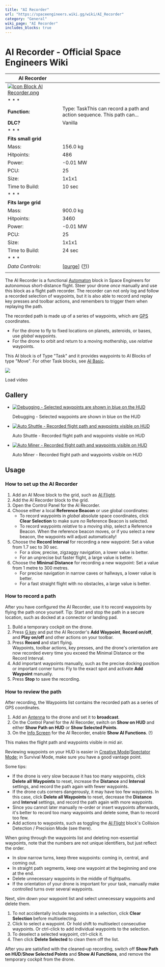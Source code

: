 ```yaml
---
title: "AI Recorder"
url: "https://spaceengineers.wiki.gg/wiki/AI_Recorder"
category: "General"
wiki_page: "AI Recorder"
includes_blocks: true
---
```


# AI Recorder - Official Space Engineers Wiki

| AI Recorder |     |
| --- | --- |
| [![Icon Block AI Recorder.png](https://spaceengineers.wiki.gg/images/Icon_Block_AI_Recorder.png?51324b)](https://spaceengineers.wiki.gg/wiki/File:Icon_Block_AI_Recorder.png) |     |
| * * * |     |
| **Function:** | Type: TaskThis can record a path and action sequence. This path can... |
| **DLC?** | Vanilla |
| * * * |     |
| **Fits small grid** |     |
| Mass: | 156.0 kg |
| Hitpoints: | 486 |
| Power: | \-0.01 MW |
| PCU: | 25  |
| Size: | 1x1x1 |
| Time to Build: | 10 sec |
| * * * |     |
| **Fits large grid** |     |
| Mass: | 900.0 kg |
| Hitpoints: | 3460 |
| Power: | \-0.01 MW |
| PCU: | 25  |
| Size: | 1x1x1 |
| Time to Build: | 24 sec |
| * * * |     |
| _Data Controls:_ | \[[purge](https://spaceengineers.wiki.gg/wiki/AI_Recorder?action=purge)\] ([?](https://spaceengineers.wiki.gg/wiki/Template:Info_Block))) |
|     |     |

The AI Recorder is a functional [Automaton](https://spaceengineers.wiki.gg/wiki/Automaton "Automaton") block in Space Engineers for autonomous short-distance flight. Steer your drone _once_ manually and use this block as a flight path recorder. The recorder can not only log and follow a recorded selection of waypoints, but it is also able to record and replay key presses and toolbar actions, and remembers to trigger them when replaying the path.

The recorded path is made up of a series of waypoints, which are [GPS](https://spaceengineers.wiki.gg/wiki/GPS "GPS") coordinates.

*   For the drone to fly to fixed locations on planets, asteroids, or bases, use _global_ waypoints.
*   For the drone to orbit and return to a moving mothership, use _relative_ waypoints.

This AI block is of Type "Task" and it provides waypoints to AI Blocks of type "Move". For other Task blocks, see [AI Basic](https://spaceengineers.wiki.gg/wiki/AI_Basic "AI Basic").

![](https://i.ytimg.com/vi/SqZrD9tmH_E/hqdefault.jpg)

Load video

## Gallery

*   [![Debugging - Selected waypoints are shown in blue on the HUD](https://spaceengineers.wiki.gg/images/thumb/AI_Recorder_show_Selected_Waypoints_on_HUD.png/120px-AI_Recorder_show_Selected_Waypoints_on_HUD.png?493c27)](https://spaceengineers.wiki.gg/wiki/File:AI_Recorder_show_Selected_Waypoints_on_HUD.png "Debugging - Selected waypoints are shown in blue on the HUD")
    
    Debugging - Selected waypoints are shown in blue on the HUD
    
*   [![Auto Shuttle - Recorded flight path and waypoints visible on HUD](https://spaceengineers.wiki.gg/images/thumb/AI_Recorder_Flight_Path_on_HUD.png/120px-AI_Recorder_Flight_Path_on_HUD.png?f3076c)](https://spaceengineers.wiki.gg/wiki/File:AI_Recorder_Flight_Path_on_HUD.png "Auto Shuttle - Recorded flight path and waypoints visible on HUD")
    
    Auto Shuttle - Recorded flight path and waypoints visible on HUD
    
*   [![Auto Miner - Recorded flight path and waypoints visible on HUD](https://spaceengineers.wiki.gg/images/thumb/Auto_miner_with_ai_recorder_beacon.png/120px-Auto_miner_with_ai_recorder_beacon.png?42850c)](https://spaceengineers.wiki.gg/wiki/File:Auto_miner_with_ai_recorder_beacon.png "Auto Miner - Recorded flight path and waypoints visible on HUD")
    
    Auto Miner - Recorded flight path and waypoints visible on HUD
    

## Usage

### How to set up the AI Recorder

1.  Add an AI Move block to the grid, such as [AI Flight](https://spaceengineers.wiki.gg/wiki/AI_Flight "AI Flight").
2.  Add the AI Recorder block to the grid.
3.  Open the Control Panel for the AI Recorder.
4.  Choose either a local **Reference Beacon** or use global coordinates:
    *   To record waypoints in _global_ absolute space coordinates, click **Clear Selection** to make sure _no_ Reference Beacon is selected.
    *   To record waypoints _relative_ to a moving ship, select a Reference Beacon. When the reference beacon moves, or if you select a new beacon, the waypoints will adjust automatically!
5.  Choose the **Record Interval** for recording a new waypoint: Set a value from 1.7 sec to 30 sec.
    *   For a slow, precise, zigzaggy navigation, a lower value is better.
    *   For an unprecise but faster flight, a large value is better.
6.  Choose the **Minimal Distance** for recording a new waypoint: Set a value from 1 metre to 300 metres.
    *   For precise navigation in narrow caves or hallways, a lower value is better.
    *   For a fast straight flight with no obstacles, a large value is better.

### How to record a path

After you have configured the AI Recorder, use it to record waypoints by flying the path once yourself. Tip: Start and stop the path in a secure location, such as docked at a connector or landing pad.

1.  Build a temporary cockpit on the drone.
2.  Press [G key](https://spaceengineers.wiki.gg/wiki/Key_Bindings "Key Bindings") and put the AI Recorder's **Add Waypoint**, **Record on/off**, and **Play on/off** and other actions on your toolbar.
3.  Press **Record** and start flying.  
    Waypoints, toolbar actions, key presses, and the drone's orientation are now recorded every time you exceed the Minimal Distance or the Record Interval.
4.  Add important waypoints manually, such as the precise docking position or important corner turns: Fly to the exact spot and activate **Add Waypoint** manually.
5.  Press **Stop** to save the recording.

### How to review the path

After recording, the Waypoints list contains the recorded path as a series of GPS coordinates.

1.  Add an [Antenna](https://spaceengineers.wiki.gg/wiki/Antenna "Antenna") to the drone and set it to **broadcast**.
2.  On the Control Panel for the AI Recorder, switch on **Show on HUD** and either **Show Path on HUD** or **Show Selected Points**.
3.  On the [Info Screen](https://spaceengineers.wiki.gg/wiki/Info_Screen "Info Screen") for the AI Recorder, enable **Show AI Functions**. (!)

This makes the flight path and waypoints visible in mid air.

Reviewing waypoints on your HUD is easier in [Creative Mode](https://spaceengineers.wiki.gg/wiki/Creative_Mode "Creative Mode")/[Spectator Mode](https://spaceengineers.wiki.gg/wiki/Spectator_Mode "Spectator Mode"); in Survival Mode, make sure you have a good vantage point.

Some tips:

*   If the drone is very slow because it has too many waypoints, click **Delete all Waypoints** to reset, increase the **Distance** and **Interval** settings, and record the path again with fewer waypoints.
*   If the drone cuts corners dangerously, it may have too few waypoints. In this case, click **Delete all Waypoints** to reset, decrease the **Distance** and **Interval** settings, and record the path again with more waypoints.
*   Since you cannot later manually re-order or insert waypoints afterwards, it's better to record too many waypoints and delete some, than to record too few.
*   Add actions to waypoints, such as toggling the [AI Flight](https://spaceengineers.wiki.gg/wiki/AI_Flight "AI Flight") block's Collision Detection / Precision Mode (see there).

When going through the waypoints list and deleting non-essential waypoints, note that the numbers are not unique identifiers, but just reflect the order.

*   In slow narrow turns, keep three waypoints: coming in, central, and coming out.
*   In straight path segments, keep one waypoint at the beginning and one at the end.
*   Delete unnecessary waypoints in the middle of flightpaths.
*   If the orientation of your drone is important for your task, manually make controlled turns over several waypoints.

Next, slim down your waypoint list and select unnecessary waypoints and delete them.

1.  To not accidentally include waypoints in a selection, click **Clear Selection** before multiselecting.
2.  Click to select a waypoint. Or hold shift to multiselect consecutive waypoints. Or ctrl-click to add individual waypoints to the selection.
3.  To deselect a selected waypoint, ctrl-click it.
4.  Then click **Delete Selected** to clean them off the list.

After you are satisfied with the cleaned-up recording, switch off **Show Path on HUD**/**Show Selected Points** and **Show AI Functions**, and remove the temporary cockpit from the drone.
